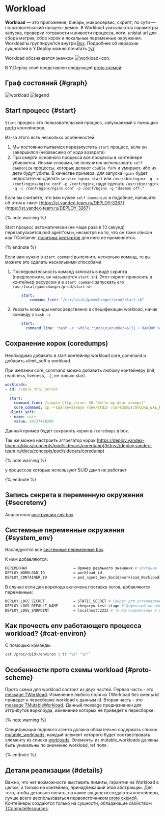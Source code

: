 # Workload

**Workload** — это приложение, бинарь, микросервис, скрипт; по сути — пользовательский процесс-демон. В Workload указываются параметры запуска, проверки готовности и живости процесса, логи, unistat url для сбора метрик, сбор корок и локальные переменные окружения. Workload'ы группируются внутри [Box](../box.md). Подробнее об иерархии сущностей в Y.Deploy можно почитать [тут](../../../concepts/entity-hierarchy.md).

Workload обозначается значком ![workload-icon](../../../_assets/icons/workload.png).

В Y.Deploy слой представлен следующей [proto схемой](https://a.yandex-team.ru/arc/trunk/arcadia/yp/client/api/proto/pod_agent.proto?rev=5791549#L434-473):

## Граф состояний {#graph}

![workload](../../../_assets/concepts/workload.png)
![legend](../../../_assets/legend.png)

## Start процесс {#start}

`Start` процесс это пользовательский процесс, запускаемый с помощью [porto](https://wiki.yandex-team.ru/porto/) контейнеров.

Из-за этого есть несколько особенностей:

1. Мы постоянно пытаемся перезапустить `start` процесс, если он завершился (независимо от кода возврата)
2. При смерти основного процесса все процессы в контейнере убиваются.
Иными словами, не получится использовать `self daemonize` процессы, которые делают `double fork` и умирают, ибо их дети будут убиты.
В качестве примера, для запуска `nginx` будет недостаточно сделать `service nginx start` или `/usr/sbin/nginx -q -c /conf/nginx/nginx.conf -p /conf/nginx`, надо сделать `/usr/sbin/nginx -q -c /conf/nginx/nginx.conf -p /conf/nginx -g "daemon off;"`

Если вы считаете, что вам нужен `self daemonize` и подобное, напишите об этом в тикет [https://st.yandex-team.ru/DEPLOY-3267](https://st.yandex-team.ru/DEPLOY-3267)

{% note warning %}

Start процесс автоматически (не чаще раза в 10 секунд) перезапускается pod agent'ом и, несмотря на то, что он тоже описан как TContainer, [политика рестартов](../../../concepts/pod/workload/probes.md#ttimelimit) для него не применяется.

{% endnote %}

Если вам нужно в `start command` выполнить несколько команд, то вы можете это сделать несколькими способами:

1. Последовательность команд записать в виде скрипта (предположим, он называется `start.sh`). Этот скрипт приносить в контейнер ресурсом и в `start command` запускать его `/usr/local/gamechanger/prod/start.sh`

    ```yaml
        start: 
            command_line: "/usr/local/gamechanger/prod/start.sh"
    ```

2. Указать команды непосредственно в спецификации workload, начав команду с `bash -c`

    ```yaml
        start: 
          command_line: "bash -c 'while :\ndo\n\nnumber=$((1 + RANDOM % 4))\n\necho Random number is $number\n\nsleep $number\n\ndone'"
    ```

## Сохранение корок (coredumps)

Необходимо добавить в start контейнер workload core_command и добавить ulimit_soft в workload.

При желании core_command можно добавить любому контейнеру (init, readiness, liveness, ...), не только start.

```yaml
workloads:
- id: simple_http_server
  ...
  start:
    command_line: /simple_http_server 80 'Hello my dear devops!'
    core_command: cp --sparse=always /dev/stdin /coredumps/${CORE_EXE_NAME}-${CORE_PID}-S${CORE_SIG}.core
  ulimit_soft:
  - name: core
    value: 10737418240
```

Данный пример будет сохранять корки в `/coredumps` в box.

Так же  можно настроить аггрегатор корок [https://deploy.yandex-team.ru/docs/concepts/pod/sidecars/coredump](https://deploy.yandex-team.ru/docs/concepts/pod/sidecars/coredump)

{% note warning %}

у процессов которые используют SUID дамп не работает

{% endnote %}


## Запись секрета в переменную окружения {#secretenv}

Аналогично [инструкции для box](../box.md#secretenv).

## Системные переменные окружения {#system_env}

Наследуются все [системные переменные box](../box.md#systemenv).

К ним добавляются:

```bash
ПЕРЕМЕННАЯ                     = Пример реального значения # Описание
DEPLOY_WORKLOAD_ID             = workload_id
DEPLOY_CONTAINER_ID            = pod_agent_box_BoxId/workload_WorkloadId_start # Id porto контейнера относительно пода
```

В случае если для ворклода включена поставка логов, добавляются переменные:

```bash
DEPLOY_LOGS_SECRET             = STATIC_SECRET # Секрет для установления сессии с unified agent
DEPLOY_LOGS_DEFAULT_NAME       = chegoryu-test-stage # Дефолтный логнейм для установления сессии с unified agent
DEPLOY_LOGS_ENDPOINT           = localhost:2222 # Точка подключения к unified agent
```

##  Как прочесть env работающего процесса workload? {#cat-environ}

С помощью команды:

```bash
cat /proc/<pid>/environ | tr "\0" "\n"`
```

## Особенности прото схемы workload {#proto-scheme}
Прото схема для workload состоит из двух частей. Первая часть - это [message TWorkload](https://arcanum.yandex-team.ru/svn/trunk/arcadia/yp/yp_proto/yp/client/api/proto/pod_agent.proto?rev=r9490796#L781). Изменение любого поля из TWorkload без смены id приведет к пересборке workload с данным id. Вторая часть - это [message TMutableWorkload](https://arcanum.yandex-team.ru/svn/trunk/arcadia/yp/yp_proto/yp/client/api/proto/pod_agent.proto?rev=r9490796#L823). Данный message предназначен для аттрибутов ворклоуда, изменение которых не приведет к пересборке.

{% note warning %}

Спецификация подового агента должна обязательно содержать список [mutable_workloads](https://arcanum.yandex-team.ru/svn/trunk/arcadia/yp/yp_proto/yp/client/api/proto/pod_agent.proto?rev=r9490796#L43), каждый элемент которого будет соотвествовать элементу из списка [workloads](https://arcanum.yandex-team.ru/svn/trunk/arcadia/yp/yp_proto/yp/client/api/proto/pod_agent.proto?rev=r9490796#L37). Элементы из mutable_workloads должны быть уникальны по значению workload_ref поля.

{% endnote %}

## Детали реализации {#details}

Важно, что нет возможности выставить лимиты, гарантии на Workload в целом, а только на контейнер, принадлежащий этой абстракции. Для того, чтобы детально понять, на какие сущности создаются контейнеры, лучше всего воспользоваться первоисточником  [proto схемой](https://a.yandex-team.ru/arc/trunk/arcadia/yp/client/api/proto/pod_agent.proto?rev=5791549#L434-473). Контейнеры создаются только на сущности, обладающие свойством [TComputeResources](https://a.yandex-team.ru/arc/trunk/arcadia/yp/client/api/proto/pod_agent.proto?rev=5791549#L108).


